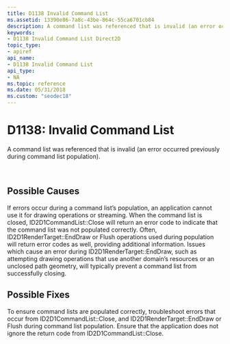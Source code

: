 ```yaml
---
title: D1138 Invalid Command List
ms.assetid: 13390e86-7a8c-43be-864c-55ca6701cb84
description: A command list was referenced that is invalid (an error occurred previously during command list population).
keywords:
- D1138 Invalid Command List Direct2D
topic_type:
- apiref
api_name:
- D1138 Invalid Command List
api_type:
- NA
ms.topic: reference
ms.date: 05/31/2018
ms.custom: "seodec18"
---
```


# D1138: Invalid Command List

A command list was referenced that is invalid (an error occurred previously during command list population).






 

## Possible Causes

If errors occur during a command list’s population, an application cannot use it for drawing operations or streaming. When the command list is closed, ID2D1CommandList::Close will return an error code to indicate that the command list was not populated correctly. Often, ID2D1RenderTarget::EndDraw or Flush operations used during population will return error codes as well, providing additional information. Issues which cause an error during ID2D1RenderTarget::EndDraw, such as attempting drawing operations that use another domain’s resources or an unclosed path geometry, will typically prevent a command list from successfully closing.

## Possible Fixes

To ensure command lists are populated correctly, troubleshoot errors that occur from ID2D1CommandList::Close, and ID2D1RenderTarget::EndDraw or Flush during command list population. Ensure that the application does not ignore the return code from ID2D1CommandList::Close.

 

 




